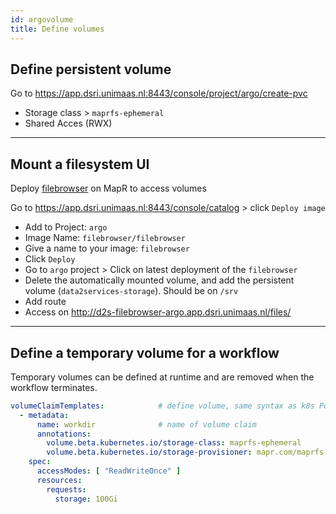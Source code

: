 ```yaml
---
id: argovolume
title: Define volumes
---
```


## Define persistent volume

Go to https://app.dsri.unimaas.nl:8443/console/project/argo/create-pvc

* Storage class > `maprfs-ephemeral`
* Shared Acces (RWX)

---

## Mount a filesystem UI

Deploy [filebrowser](https://hub.docker.com/r/filebrowser/filebrowser) on MapR to access volumes

Go to https://app.dsri.unimaas.nl:8443/console/catalog > click `Deploy image`

* Add to Project: `argo`
* Image Name: `filebrowser/filebrowser` 
* Give a name to your image: `filebrowser`
* Click `Deploy`
* Go to `argo` project > Click on latest deployment of the `filebrowser`
* Delete the automatically mounted volume, and add the persistent volume (`data2services-storage`). Should be on `/srv`
* Add route
* Access on http://d2s-filebrowser-argo.app.dsri.unimaas.nl/files/

---

## Define a temporary volume for a workflow

Temporary volumes can be defined at runtime and are removed when the workflow terminates.

```yaml
volumeClaimTemplates:            # define volume, same syntax as k8s Pod spec
  - metadata:
      name: workdir              # name of volume claim
      annotations:
        volume.beta.kubernetes.io/storage-class: maprfs-ephemeral
        volume.beta.kubernetes.io/storage-provisioner: mapr.com/maprfs
    spec:
      accessModes: [ "ReadWriteOnce" ]
      resources:
        requests:
          storage: 100Gi 
```